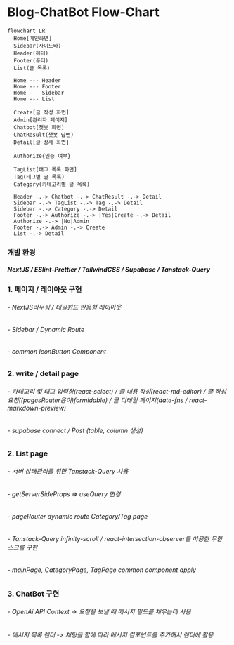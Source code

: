 # Blog-ChatBot Flow-Chart

```mermaid
flowchart LR
  Home[메인화면]
  Sidebar(사이드바)
  Header(헤더)
  Footer(푸터)
  List(글 목록)

  Home --- Header
  Home --- Footer
  Home --- Sidebar
  Home --- List

  Create[글 작성 화면]
  Admin[관리자 페이지]
  Chatbot[챗봇 화면]
  ChatResult(챗봇 답변)
  Detail[글 상세 화면]

  Authorize{인증 여부}

  TagList[태그 목록 화면]
  Tag(태그별 글 목록)
  Category(카테고리별 글 목록)

  Header -.-> Chatbot -.-> ChatResult -.-> Detail
  Sidebar -.-> TagList -.-> Tag -.-> Detail
  Sidebar -.-> Category -.-> Detail
  Footer -.-> Authorize -.-> |Yes|Create -.-> Detail
  Authorize -.-> |No|Admin
  Footer -.-> Admin -.-> Create
  List -.-> Detail
```

### 개발 환경

##### NextJS / ESlint-Prettier / TailwindCSS / Supabase / Tanstack-Query

### 1. 페이지 / 레이아웃 구현

###### - NextJS라우팅 / 테일윈드 반응형 레이아웃

###### - Sidebar / Dynamic Route

###### - common IconButton Component

##

### 2. write / detail page

###### - 카테고리 및 태그 입력창(react-select) / 글 내용 작성(react-md-editor) / 글 작성 요청((pagesRouter용이)formidable) / 글 디테일 페이지(date-fns / react-markdown-preview)

###### - supabase connect / Post (table, column 생성)

### 2. List page

###### - 서버 상태관리를 위한 Tanstack-Query 사용

###### - getServerSideProps => useQuery 변경

###### - pageRouter dynamic route Category/Tag page

###### - Tanstack-Query infinity-scroll / react-intersection-observer를 이용한 무한 스크롤 구현

###### - mainPage, CategoryPage, TagPage common component apply

### 3. ChatBot 구현

###### - OpenAi API Context -> 요청을 보낼 때 메시지 필드를 채우는데 사용

###### - 메시지 목록 렌더 -> 채팅을 함에 따라 메시지 컴포넌트를 추가해서 렌더에 활용
